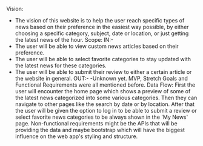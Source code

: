 Vision:
- The vision of this website is to help the user reach specific types of news based on their preference in the easiest way possible, by either choosing a specific category, subject, date or location, or just getting the latest news of the hour.
Scope:
IN:-
- The user will be able to view custom news articles based on their preference.
- The user will be able to select favorite categories to stay updated with the latest news for these categories.
- The user will be able to submit their review to either a certain article or the website in general.
OUT:-
-Unknown yet.
MVP, Stretch Goals and Functional Requirements were all mentioned before.
Data Flow:
First the user will encounter the home page which shows a preview of some of the latest news categorized into some various categories. Then they can navigate to other pages like the search by date or by location. After that the user will be given the option to log in to be able to submit a review or select favorite news categories to be always shown in the 'My News' page.
Non-functional requirements might be the APIs that will be providing the data and maybe bootstrap which will have the biggest influence on the web app's styling and structure.